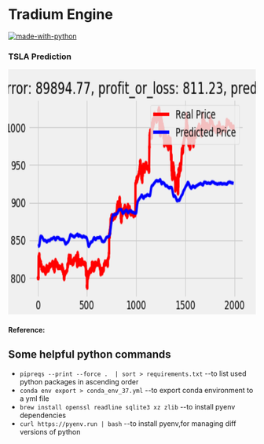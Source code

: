 # Tradium Engine

[![made-with-python](https://img.shields.io/badge/Made%20with-Python-1f425f.svg)](https://www.python.org/)


### TSLA Prediction

<img src="./charts/tsla-prediction.png" height="500">

#### Reference:


## Some helpful python commands
* `pipreqs --print --force .  | sort > requirements.txt`  --to list used python packages in ascending order
* `conda env export > conda_env_37.yml` --to export conda environment to a yml file
* `brew install openssl readline sqlite3 xz zlib`  --to install pyenv dependencies
* `curl https://pyenv.run | bash` --to install pyenv,for managing diff versions of python
